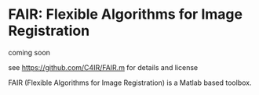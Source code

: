 # FAIR: Flexible Algorithms for Image Registration 
coming soon

see https://github.com/C4IR/FAIR.m for details and license

FAIR (Flexible Algorithms for Image Registration) is a Matlab based toolbox.
